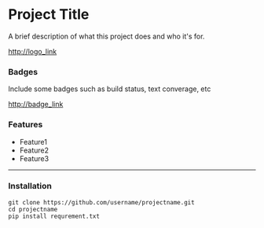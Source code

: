 # Project Title

A brief description of what this project does and who it's for.

<http://logo_link>

### Badges
Include some badges such as build status, text converage, etc

<http://badge_link>

### Features
* Feature1
* Feature2
* Feature3

---
### Installation

```
git clone https://github.com/username/projectname.git
cd projectname
pip install requrement.txt
```
